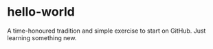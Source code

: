# hello-world
A time-honoured tradition and simple exercise to start on GitHub. Just learning something new.
